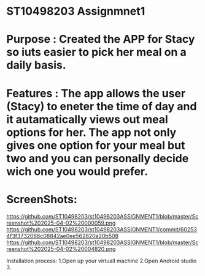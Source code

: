 # ST10498203 Assignmnet1

# Purpose : Created the APP for Stacy so iuts easier to pick her meal on a daily basis.

# Features : The app allows the user (Stacy) to eneter the time of day and it autamatically views out meal options for her. The app not only gives one option for your meal but two and you can personally decide wich one you would prefer.

# ScreenShots:
https://github.com/ST10498203/st10498203ASSIGNMENT1/blob/master/Screenshot%202025-04-02%20000059.png
https://github.com/ST10498203/st10498203ASSIGNMENT1/commit/602534f3f3732066c08842ae0ee562820a20b508
https://github.com/ST10498203/st10498203ASSIGNMENT1/blob/master/Screenshot%202025-04-02%20004820.png

Installation process:
1.Open up your virtuall machine
2.Open Android studio
3.




